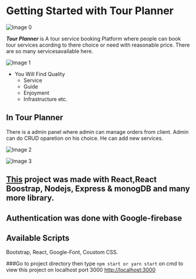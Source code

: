 # Getting Started with Tour Planner

![Image 0](https://i.ibb.co/j5VKy3J/logo.jpg)

**_Tour Planner_** is A tour service booking Platform where people can book tour services acording to there choice or need with reasonable price. There are so many servicesavailable here.

<!-- <img
src=“https://i.ibb.co/82cZhRM/screenshot-localhost-3000-2021-11-01-20-35-04.png”
raw=true
alt=“Subject Pronouns”
style=“margin-left: 10px;”
/> -->

![Image 1](https://i.ibb.co/82cZhRM/screenshot-localhost-3000-2021-11-01-20-35-04.png)

- You Will Find Quality
  - Service
  - Guide
  - Enjoyment
  - Infrastructure etc.

## In Tour Planner

There is a admin panel where admin can manage orders from client. Admin can do CRUD oparetion on his choice. He can add new services.

![ Image 2](https://i.ibb.co/MPD6LDW/screenshot-localhost-3000-2021-11-01-21-10-45.png)

![ Image 3](https://i.ibb.co/BNMxWdx/screenshot-localhost-3000-2021-11-01-21-11-15.png)

## [This](https://travel-website-2d631.web.app/) project was made with React,React Boostrap, Nodejs, Express & monogDB and many more library.

## Authentication was done with Google-firebase

## Available Scripts

Bootstrap, React, Google-Font, Coustom CSS.

###Go to project directory then type `npm start or yarn start` on cmd to view this project on localhost port 3000
[http://localhost:3000](http://localhost:3000)
